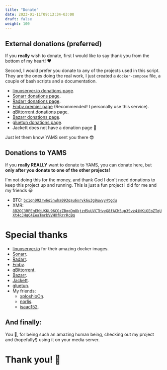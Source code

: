 ```yaml
---
title: "Donate"
date: 2023-01-11T09:13:34-03:00
draft: false
weight: 100
---
```


## External donations (preferred)
If you **really** wish to donate, first I would like to say thank you from the bottom of my heart! ❤️ 

Second, I would prefer you donate to any of the projects used in this script. They are the ones doing the real work, I just created a `docker-compose` file, a couple of bash scripts and a documentation.

- [linuxserver.io donations page](https://www.linuxserver.io/donate).
- [Sonarr donations page](https://sonarr.tv/donate).
- [Radarr donations page](https://radarr.video/donate).
- [Emby premier page](https://emby.media/premiere.html) (Recommended! I personally use this service).
- [qBittorrent donations page](https://www.qbittorrent.org/donate).
- [Bazarr donations page](https://www.paypal.com/donate/?cmd=_s-xclick&hosted_button_id=XHHRWXT9YB7WE&source=url).
- [gluetun donations page](https://www.paypal.me/qmcgaw).
- Jackett does not have a donation page 🤔

Just let them know YAMS sent you there 😎

## Donations to YAMS
If you **really REALLY** want to donate to YAMS, you can donate here, but **only after you donate to one of the other projects!** 

I'm not doing this for the money, and thank God I don't need donations to keep this project up and running. This is just a fun project I did for me and my friends 😀 

- BTC: [`bc1qn092rw6q5nwha093qau6xryk6u3g9uwvy4tgdu`](/pics/btc.png)
- XMR: [`8B2QC3RPEqEhbUKKL96CGzZBqoDq8kjzd5uUVCTHvyG8fACh5up3Svz4iNKiGEoZTqUXt4cJHqC4EeaTmrbVVHXfRrrRcBq`](/pics/xmr.png)

# Special thanks
- [linuxserver.io](https://info.linuxserver.io/) for their amazing docker images.
- [Sonarr](https://sonarr.tv/).
- [Radarr](https://radarr.video/).
- [Emby](https://emby.media/).
- [qBittorrent](https://www.qbittorrent.org/).
- [Bazarr](https://www.bazarr.media/).
- [Jackett](https://github.com/Jackett/Jackett).
- [gluetun](https://github.com/qdm12/gluetun).
- My friends:
  + [xploshioOn](https://github.com/xploshioOn).
  + [norlis](https://github.com/norlis).
  + [isaac152](https://github.com/isaac152).

## And finally:
You 🫵, for being such an amazing human being, checking out my project and (hopefully!) using it on your media server. 

# Thank you! 🙇

